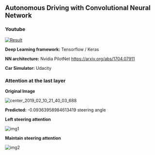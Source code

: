 ## Autonomous Driving with Convolutional Neural Network

### Youtube


[![Result](https://img.youtube.com/vi/8k7ExqjMSJc/0.jpg)](https://www.youtube.com/watch?v=8k7ExqjMSJc)

**Deep Learning framework:** Tensorflow / Keras

**NN architecture:** Nvidia PilotNet https://arxiv.org/abs/1704.07911

**Car Simulator:** Udacity

### Attention at the last layer

**Original Image**


![center_2019_02_10_21_40_03_688](https://user-images.githubusercontent.com/5288567/54488857-34a76700-48d9-11e9-9d3a-76f2435b850a.jpg)

**Predicted:** -0.09363958984613419 steering angle 

**Left steering attention**

![img1](https://user-images.githubusercontent.com/5288567/54488918-cd3de700-48d9-11e9-87ab-68a10aaba060.png)

**Maintain steering attention**

![img2](https://user-images.githubusercontent.com/5288567/54488923-ce6f1400-48d9-11e9-8132-6f82c52f64c2.png)
